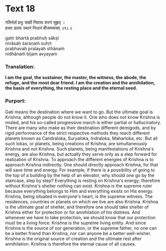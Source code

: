# Text 18

गतिर्भर्ता प्रभुः साक्षी निवासः शरणं सुहृत् ।  
प्रभवः प्रलयः स्थानं निधानं बीजमव्ययम् ॥१८॥

gatir bhartā prabhuḥ sākṣī  
nivāsaḥ śaraṇaḿ suhṛt  
prabhavaḥ pralayaḥ sthānaḿ  
nidhānaḿ bījam avyayam



### Translation:

**I am the goal, the sustainer, the master, the witness, the abode, the refuge, and the most dear friend. I am the creation and the annihilation, the basis of everything, the resting place and the eternal seed.**

### Purport:

Gati means the destination where we want to go. But the ultimate goal is Krishna, although people do not know it. One who does not know Krishna is misled, and his so-called progressive march is either partial or hallucinatory. There are many who make as their destination different demigods, and by rigid performance of the strict respective methods they reach different planets known as Candraloka, Suryaloka, Indraloka, Maharloka, etc. But all such lokas, or planets, being creations of Krishna, are simultaneously Krishna and not Krishna. Such planets, being manifestations of Krishna's energy, are also Krishna, but actually they serve only as a step forward for realization of Krishna. To approach the different energies of Krishna is to approach Krishna indirectly. One should directly approach Krishna, for that will save time and energy. For example, if there is a possibility of going to the top of a building by the help of an elevator, why should one go by the staircase, step by step? Everything is resting on Krishna's energy; therefore without Krishna's shelter nothing can exist. Krishna is the supreme ruler because everything belongs to Him and everything exists on His energy. Krishna, being situated in everyone's heart, is the supreme witness. The residences, countries or planets on which we live are also Krishna. Krishna is the ultimate goal of shelter, and therefore one should take shelter of Krishna either for protection or for annihilation of his distress. And whenever we have to take protection, we should know that our protection must be a living force. Krishna is the supreme living entity. And since Krishna is the source of our generation, or the supreme father, no one can be a better friend than Krishna, nor can anyone be a better well-wisher. Krishna is the original source of creation and the ultimate rest after annihilation. Krishna is therefore the eternal cause of all causes.